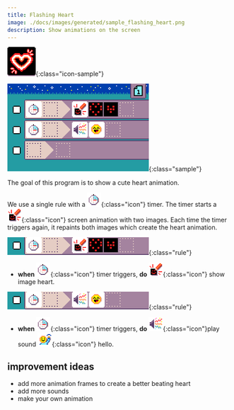 ```yaml
---
title: Flashing Heart
image: ./docs/images/generated/sample_flashing_heart.png
description: Show animations on the screen
---
```


![Flashing Heart icon](../images/generated/icon_sample_flashing_heart.png){:class="icon-sample"}

![Flashing Heart MicroCode program](../images/generated/sample_flashing_heart.png){:class="sample"}

The goal of this program is to show a cute heart animation.

We use a single rule with a ![timer](../images/generated/icon_S4.png){:class="icon"} timer. The timer starts a ![screen](../images/generated/icon_A5.png){:class="icon"} screen animation
with two images. Each time the timer triggers again, it repaints both images which create the heart animation.

![flashing heart rule 1](../images/generated/sample_flashing_heart_page_1_rule_1.png){:class="rule"}

-   **when** ![timer](../images/generated/icon_S4.png){:class="icon"} timer triggers, **do** ![screen](../images/generated/icon_A5.png){:class="icon"} show image heart.

![flashing heart rule 2](../images/generated/sample_flashing_heart_page_1_rule_2.png){:class="rule"}

-   **when** ![timer](../images/generated/icon_S4.png){:class="icon"} timer triggers, **do** ![speaker](../images/generated/icon_A2.png){:class="icon"}play sound ![emoji hello](../images/generated/icon_M19hello.png){:class="icon"} hello.

## improvement ideas

-   add more animation frames to create a better beating heart
-   add more sounds
-   make your own animation
